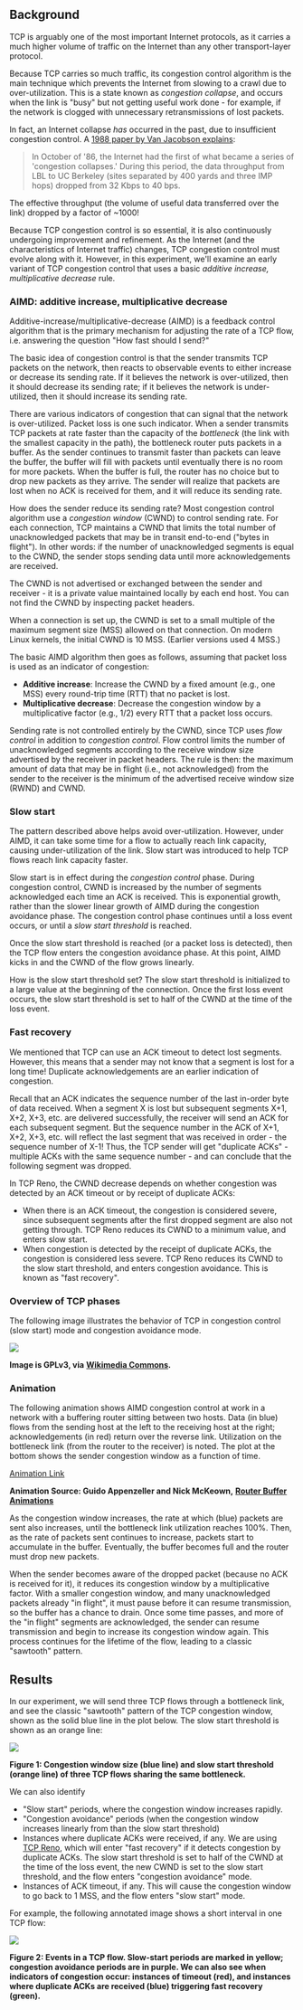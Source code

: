 ## Background

TCP is arguably one of the most important Internet protocols, as it carries a much higher volume of traffic on the Internet than any other transport-layer protocol.

Because TCP carries so much traffic, its congestion control algorithm is the main technique which prevents the Internet from slowing to a crawl due to over-utilization. This is a state known as _congestion collapse_, and occurs when the link is "busy" but not getting useful work done - for example, if the network is clogged with unnecessary retransmissions of lost packets.

In fact, an Internet collapse _has_ occurred in the past, due to insufficient congestion control. A [1988 paper by Van Jacobson explains](https://doi.org/10.1145/52325.52356?ref=witestlab.poly.edu):

> In October of '86, the Internet had the first of what became a series of 'congestion collapses.' During this period, the data throughput from LBL to UC Berkeley (sites separated by 400 yards and three IMP hops) dropped from 32 Kbps to 40 bps.

The effective throughput (the volume of useful data transferred over the link) dropped by a factor of ~1000!

Because TCP congestion control is so essential, it is also continuously undergoing improvement and refinement. As the Internet (and the characteristics of Internet traffic) changes, TCP congestion control must evolve along with it. However, in this experiment, we'll examine an early variant of TCP congestion control that uses a basic _additive increase, multiplicative decrease_ rule.

### AIMD: additive increase, multiplicative decrease

Additive-increase/multiplicative-decrease (AIMD) is a feedback control algorithm that is the primary mechanism for adjusting the rate of a TCP flow, i.e. answering the question "How fast should I send?"

The basic idea of congestion control is that the sender transmits TCP packets on the network, then reacts to observable events to either increase or decrease its sending rate. If it believes the network is over-utilized, then it should decrease its sending rate; if it believes the network is under-utilized, then it should increase its sending rate.

There are various indicators of congestion that can signal that the network is over-utilized. Packet loss is one such indicator. When a sender transmits TCP packets at rate faster than the capacity of the _bottleneck_ (the link with the smallest capacity in the path), the bottleneck router puts packets in a buffer. As the sender continues to transmit faster than packets can leave the buffer, the buffer will fill with packets until eventually there is no room for more packets. When the buffer is full, the router has no choice but to drop new packets as they arrive. The sender will realize that packets are lost when no ACK is received for them, and it will reduce its sending rate.

How does the sender reduce its sending rate? Most congestion control algorithm use a _congestion window_ (CWND) to control sending rate. For each connection, TCP maintains a CWND that limits the total number of unacknowledged packets that may be in transit end-to-end ("bytes in flight"). In other words: if the number of unacknowledged segments is equal to the CWND, the sender stops sending data until more acknowledgements are received.

The CWND is not advertised or exchanged between the sender and receiver - it is a private value maintained locally by each end host. You can not find the CWND by inspecting packet headers.

When a connection is set up, the CWND is set to a small multiple of the maximum segment size (MSS) allowed on that connection. On modern Linux kernels, the initial CWND is 10 MSS. (Earlier versions used 4 MSS.)

The basic AIMD algorithm then goes as follows, assuming that packet loss is used as an indicator of congestion:

*   **Additive increase**: Increase the CWND by a fixed amount (e.g., one MSS) every round-trip time (RTT) that no packet is lost.
*   **Multiplicative decrease**: Decrease the congestion window by a multiplicative factor (e.g., 1/2) every RTT that a packet loss occurs.

Sending rate is not controlled entirely by the CWND, since TCP uses _flow control_ in addition to _congestion control_. Flow control limits the number of unacknowledged segments according to the receive window size advertised by the receiver in packet headers. The rule is then: the maximum amount of data that may be in flight (i.e., not acknowledged) from the sender to the receiver is the minimum of the advertised receive window size (RWND) and CWND.

### Slow start

The pattern described above helps avoid over-utilization. However, under AIMD, it can take some time for a flow to actually reach link capacity, causing under-utilization of the link. Slow start was introduced to help TCP flows reach link capacity faster.

Slow start is in effect during the _congestion control_ phase. During congestion control, CWND is increased by the number of segments acknowledged each time an ACK is received. This is exponential growth, rather than the slower linear growth of AIMD during the congestion avoidance phase. The congestion control phase continues until a loss event occurs, or until a _slow start threshold_ is reached.

Once the slow start threshold is reached (or a packet loss is detected), then the TCP flow enters the congestion avoidance phase. At this point, AIMD kicks in and the CWND of the flow grows linearly.

How is the slow start threshold set? The slow start threshold is initialized to a large value at the beginning of the connection. Once the first loss event occurs, the slow start threshold is set to half of the CWND at the time of the loss event.

### Fast recovery

We mentioned that TCP can use an ACK timeout to detect lost segments. However, this means that a sender may not know that a segment is lost for a long time! Duplicate acknowledgements are an earlier indication of congestion.

Recall that an ACK indicates the sequence number of the last in-order byte of data received. When a segment X is lost but subsequent segments X+1, X+2, X+3, etc. are delivered successfully, the receiver will send an ACK for each subsequent segment. But the sequence number in the ACK of X+1, X+2, X+3, etc. will reflect the last segment that was received in order - the sequence number of X-1! Thus, the TCP sender will get "duplicate ACKs" - multiple ACKs with the same sequence number - and can conclude that the following segment was dropped.

In TCP Reno, the CWND decrease depends on whether congestion was detected by an ACK timeout or by receipt of duplicate ACKs:

*   When there is an ACK timeout, the congestion is considered severe, since subsequent segments after the first dropped segment are also not getting through. TCP Reno reduces its CWND to a minimum value, and enters slow start.
*   When congestion is detected by the receipt of duplicate ACKs, the congestion is considered less severe. TCP Reno reduces its CWND to the slow start threshold, and enters congestion avoidance. This is known as "fast recovery".

### Overview of TCP phases

The following image illustrates the behavior of TCP in congestion control (slow start) mode and congestion avoidance mode.

![](https://upload.wikimedia.org/wikipedia/commons/2/24/TCP_Slow-Start_and_Congestion_Avoidance.svg)

__Image is GPLv3, via__ [__Wikimedia Commons__](https://commons.wikimedia.org/wiki/File:TCP_Slow-Start_and_Congestion_Avoidance.svg?ref=witestlab.poly.edu)__.__

### Animation

The following animation shows AIMD congestion control at work in a network with a buffering router sitting between two hosts. Data (in blue) flows from the sending host at the left to the receiving host at the right; acknowledgements (in red) return over the reverse link. Utilization on the bottleneck link (from the router to the receiver) is noted. The plot at the bottom shows the sender congestion window as a function of time.

[Animation Link](https://youtu.be/5xxRn2jYdhI?si=RoM57ZNRC3NHDi0F)

__Animation Source: Guido Appenzeller and Nick McKeown,__ [__Router Buffer Animations__](http://guido.appenzeller.net/anims/?ref=witestlab.poly.edu)

As the congestion window increases, the rate at which (blue) packets are sent also increases, until the bottleneck link utilization reaches 100%. Then, as the rate of packets sent continues to increase, packets start to accumulate in the buffer. Eventually, the buffer becomes full and the router must drop new packets.

When the sender becomes aware of the dropped packet (because no ACK is received for it), it reduces its congestion window by a multiplicative factor. With a smaller congestion window, and many unacknowledged packets already "in flight", it must pause before it can resume transmission, so the buffer has a chance to drain. Once some time passes, and more of the "in flight" segments are acknowledged, the sender can resume transmission and begin to increase its congestion window again. This process continues for the lifetime of the flow, leading to a classic "sawtooth" pattern.

## Results

In our experiment, we will send three TCP flows through a bottleneck link, and see the classic "sawtooth" pattern of the TCP congestion window, shown as the solid blue line in the plot below. The slow start threshold is shown as an orange line:

![](https://witestlab.poly.edu/blog/content/images/2024/03/sender-ss.png)

__Figure 1: Congestion window size (blue line) and slow start threshold (orange line) of three TCP flows sharing the same bottleneck.__

We can also identify

*   "Slow start" periods, where the congestion window increases rapidly.
*   "Congestion avoidance" periods (when the congestion window increases linearly from than the slow start threshold)
*   Instances where duplicate ACKs were received, if any. We are using [TCP Reno](http://intronetworks.cs.luc.edu/current/html/reno.html?ref=witestlab.poly.edu), which will enter "fast recovery" if it detects congestion by duplicate ACKs. The slow start threshold is set to half of the CWND at the time of the loss event, the new CWND is set to the slow start threshold, and the flow enters "congestion avoidance" mode.
*   Instances of ACK timeout, if any. This will cause the congestion window to go back to 1 MSS, and the flow enters "slow start" mode.

For example, the following annotated image shows a short interval in one TCP flow:

![](https://witestlab.poly.edu/blog/content/images/2017/04/tcp-one.svg)

__Figure 2: Events in a TCP flow. Slow-start periods are marked in yellow; congestion avoidance periods are in purple. We can also see when indicators of congestion occur: instances of timeout (red), and instances where duplicate ACKs are received (blue) triggering fast recovery (green).__
